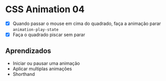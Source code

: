 # CSS Animation 04

- [x] Quando passar o mouse em cima do quadrado, faça a animação parar `animation-play-state`
- [x] Faça o quadrado piscar sem parar

## Aprendizados
- Iniciar ou pausar uma animação
- Aplicar multiplas animações
- Shorthand